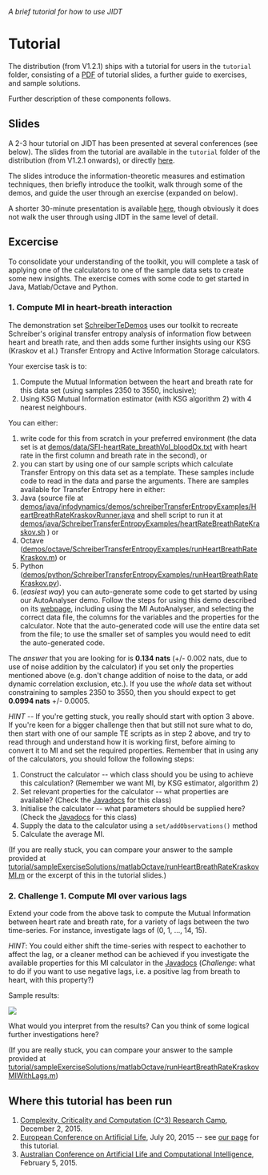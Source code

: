 _A brief tutorial for how to use JIDT_

# Tutorial

The distribution (from V1.2.1) ships with a tutorial for users in the `tutorial` folder, consisting of a [PDF](../raw/master/tutorial/JIDT-TutorialSlides.pdf) of tutorial slides, a further guide to exercises, and sample solutions.

Further description of these components follows.

## Slides

A 2-3 hour tutorial on JIDT has been presented at several conferences (see below).
The slides from the tutorial are available in the `tutorial` folder of the distribution (from V1.2.1 onwards), or directly [here](../raw/master/tutorial/JIDT-TutorialSlides.pdf).

The slides introduce the information-theoretic measures and estimation techniques, then briefly introduce the toolkit, walk through some of the demos, and guide the user through an exercise (expanded on below).

A shorter 30-minute presentation is available [here](http://lizier.me/joseph/presentations/20150223-Lizier-JIDT-V1.1.pdf), though obviously it does not walk the user through using JIDT in the same level of detail.

## Excercise

To consolidate your understanding of the toolkit, you will complete a task of applying one of the calculators to one of the sample data sets to create some new insights. The exercise comes with some code to get started in Java, Matlab/Octave and Python.

### 1. Compute MI in heart-breath interaction

The demonstration set [SchreiberTeDemos](SchreiberTeDemos) uses our toolkit to recreate Schreiber's original transfer entropy analysis of information flow between heart and breath rate, and then adds some further insights using our KSG (Kraskov et al.) Transfer Entropy and Active Information Storage calculators.

Your exercise task is to:
 1. Compute the Mutual Information between the heart and breath rate for this data set (using samples 2350 to 3550, inclusive);
 1. Using KSG Mutual Information estimator (with KSG algorithm 2) with 4 nearest neighbours.

You can either:
 1. write code for this from scratch in your preferred environment (the data set is at [demos/data/SFI-heartRate_breathVol_bloodOx.txt](../blob/master/demos/data/SFI-heartRate_breathVol_bloodOx.txt) with heart rate in the first column and breath rate in the second), or
 1. you can start by using one of our sample scripts which calculate Transfer Entropy on this data set as a template. These samples include code to read in the data and parse the arguments. There are samples available for Transfer Entropy here in either:
  1. Java (source file at [demos/java/infodynamics/demos/schreiberTransferEntropyExamples/HeartBreathRateKraskovRunner.java](../blob/master/demos/java/infodynamics/demos/schreiberTransferEntropyExamples/HeartBreathRateKraskovRunner.java) and shell script to run it at [demos/java/SchreiberTransferEntropyExamples/heartRateBreathRateKraskov.sh](../blob/master/demos/java/SchreiberTransferEntropyExamples/heartRateBreathRateKraskov.sh) ) or
  1. Octave ([demos/octave/SchreiberTransferEntropyExamples/runHeartBreathRateKraskov.m](../blob/master/demos/octave/SchreiberTransferEntropyExamples/runHeartBreathRateKraskov.m)) or
  1. Python ([demos/python/SchreiberTransferEntropyExamples/runHeartBreathRateKraskov.py](../blob/master/demos/python/SchreiberTransferEntropyExamples/runHeartBreathRateKraskov.py)).
 1. (*easiest way*) you can auto-generate some code to get started by using our AutoAnalyser demo. Follow the steps for using this demo described on its [webpage](AutoAnalyser), including using the MI AutoAnalyser, and selecting the correct data file, the columns for the variables and the properties for the calculator. Note that the auto-generated code will use the entire data set from the file; to use the smaller set of samples you would need to edit the auto-generated code.

The *answer* that you are looking for is **0.134 nats** (+/- 0.002 nats, due to use of noise addition by the calculator) if you set only the properties mentioned above (e.g. don't change addition of noise to the data, or add dynamic correlation exclusion, etc.). If you use the _whole_ data set without constraining to samples 2350 to 3550, then you should expect to get **0.0994 nats** +/- 0.0005.

*HINT* -- If you're getting stuck, you really should start with option 3 above. If you're keen for a bigger challenge then that but still not sure what to do, then start with one of our sample TE scripts as in step 2 above, and try to read through and understand how it is working first, before aiming to convert it to MI and set the required properties.
Remember that in using any of the calculators, you should follow the following steps:
 1. Construct the calculator -- which class should you be using to achieve this calculation? (Remember we want MI, by KSG estimator, algorithm 2)
 1. Set relevant properties for the calculator -- what properties are available? (Check the [Javadocs](Documentation) for this class)
 1. Initialise the calculator -- what parameters should be supplied here? (Check the [Javadocs](Documentation) for this class)
 1. Supply the data to the calculator using a `set/addObservations()` method
 1. Calculate the average MI.

(If you are really stuck, you can compare your answer to the sample provided at [tutorial/sampleExerciseSolutions/matlabOctave/runHeartBreathRateKraskovMI.m](../blob/master/tutorial/sampleExerciseSolutions/matlabOctave/runHeartBreathRateKraskovMI.m) or the excerpt of this in the tutorial slides.)

### 2. Challenge 1. Compute MI over various lags

Extend your code from the above task to compute the Mutual Information between heart rate and breath rate, for a variety of lags between the two time-series. For instance, investigate lags of (0, 1, ..., 14, 15).

*HINT*: You could either shift the time-series with respect to eachother to affect the lag, or a cleaner method can be achieved if you investigate the available properties for this MI calculator in the [Javadocs](Documentation) (_Challenge_: what to do if you want to use negative lags, i.e. a positive lag from breath to heart, with this property?)

Sample results:

![](https://github.com/jlizier/jidt/raw/master/demos/octave/SchreiberTransferEntropyExamples/sampleResults/heartBreathResults-kraskovMI.png)

What would you interpret from the results? Can you think of some logical further investigations here?

(If you are really stuck, you can compare your answer to the sample provided at [tutorial/sampleExerciseSolutions/matlabOctave/runHeartBreathRateKraskovMIWithLags.m](../blob/master/tutorial/sampleExerciseSolutions/matlabOctave/runHeartBreathRateKraskovMIWithLags.m))

## Where this tutorial has been run

 1. [Complexity, Criticality and Computation (C^3) Research Camp](http://sydney.edu.au/perkins/events/featured-events/c3-research-camp.shtml), December 2, 2015.
 1. [European Conference on Artificial Life](http://www.cs.york.ac.uk/nature/ecal2015/), July 20, 2015 -- see [our page](Tutorial_ECAL2015) for this tutorial.
 1. [Australian Conference on Artificial Life and Computational Intelligence](http://www.newcastle.edu.au/about-uon/governance-and-leadership/faculties-and-schools/faculty-of-engineering-and-built-environment/school-of-electrical-engineering-and-computer-science/acalci-2015/workshops-and-tutorials), February 5, 2015.